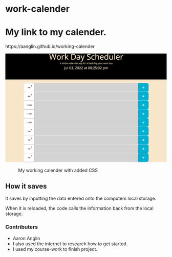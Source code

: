 # work-calender
<h1>My link to my calender.</h1>
https://aanglin.github.io/working-calender

![My working Calender](/image/Screen%20Shot%202022-07-03%20at%208.25.02%20PM.png)
<figure>
<figcaption>My working calender with added CSS</figcaption>
</figure>
<h2>How it saves</h2>
<p>It saves by inputting the data entered onto the computers local storage.<br>
<p> When it is reloaded, the code calls the information back from the local storage.</p>
<h3>Contributers</h3>
<ul>
<li>Aaron Anglin</li>
<li>I also used the internet to research how to get started.</li>
<li>I used my course-work to finish project.</li> 
